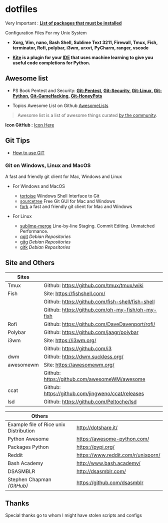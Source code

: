 # dotfiles

Very Important : **[List of packages that must be installed](https://github.com/PhineasPhreak/dotfiles/tree/master/packages)**

Configuration Files For my Unix System
* **Xorg, Vim, nano, Bash Shell, Sublime Text 3211, Firewall, Tmux, Fish, terminator, Rofi, polybar, i3wm, urxvt, PyCharm, ranger, vscode**

* **[Kite](https://kite.com/) is a plugin for your [IDE](https://kite.com/integrations/) that uses machine learning to give you useful code completions for Python.**

## Awesome list

* PS Book Pentest and Security: **[Git-Pentest](https://github.com/enaqx/awesome-pentest), [Git-Security](https://github.com/sbilly/awesome-security), [Git-Linux](https://github.com/aleksandar-todorovic/awesome-linux), [Git-Python](https://github.com/vinta/awesome-python), [Git-GameHacking](https://github.com/dsasmblr/game-hacking), [Git-HoneyPots](https://github.com/paralax/awesome-honeypots)**

* Topics Awesome List on Github [AwesomeLists](https://github.com/topics/awesome)

> Awesome list is a list of awesome things curated [by the community](https://awesome.re/).
 
**Icon GitHub :** [Icon Here](https://octicons.github.com/)

## Git Tips

 * [How to use GIT](https://github.com/PhineasPhreak/documents-learning/blob/master/how-to-git.md#howto-git)

### Git on Windows, Linux and MacOS

A fast and friendly git client for Mac, Windows and Linux

* For Windows and MacOS
  * [tortoise](https://tortoisegit.org/) Windows Shell Interface to Git
  * [sourcetree](https://sourcetreeapp.com/) Free Git GUI for Mac and Windows
  * [fork](https://git-fork.com/) a fast and friendly git client for Mac and Windows

* For Linux
  * [sublime-merge](https://www.sublimemerge.com/) Line-by-line Staging. Commit Editing. Unmatched Performance.
  * [qgit](https://packages.debian.org/buster/qgit) *Debian Repositories*
  * [gitg](https://packages.debian.org/buster/gitg) *Debian Repositories*
  * [gitk](https://packages.debian.org/buster/gitk) *Debian Repositories*


## Site and Others

| **Sites** | |
| --------- | ------------------------------------------------- |
| Tmux      | Github: https://github.com/tmux/tmux/wiki         |
| Fish      | Site: https://fishshell.com/                      |
|           | Github: https://github.com/fish-shell/fish-shell  |
|           | Github: https://github.com/oh-my-fish/oh-my-fish  |
| Rofi      | Github: https://github.com/DaveDavenport/rofi/    |
| Polybar   | Github: https://github.com/jaagr/polybar          |
| i3wm      | Site: https://i3wm.org/                           |
|           | Github: https://github.com/i3                     |
| dwm       | Github: https://dwm.suckless.org/                 |
| awesomewm | Site: https://awesomewm.org/                      |
|           | Github: https://github.com/awesomeWM/awesome      |
| ccat      | Github: https://github.com/jingweno/ccat/releases |
| lsd       | Github: https://github.com/Peltoche/lsd           |

| **Others** | |
| -------------------------------------- | ---------------------------------- |
| Example file of Rice unix Distribution | http://dotshare.it/                |
| Python Awesome                         | https://awesome-python.com/        |
| Packages Python                        | https://pypi.org/                  |
| Reddit                                 | https://www.reddit.com/r/unixporn/ |
| Bash Academy                           | http://www.bash.academy/           |
| DSASMBLR                               | http://dsasmblr.com/               |
| Stephen Chapman *(GitHub)*             | https://github.com/dsasmblr        |

## Thanks

Special thanks go to whom I might have stolen scripts and configs
